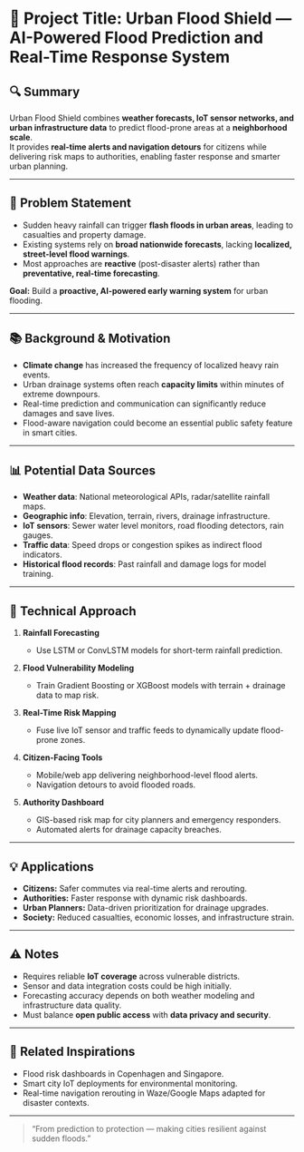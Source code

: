 # 🧠 Project Title: Urban Flood Shield — AI-Powered Flood Prediction and Real-Time Response System

## 🔍 Summary
Urban Flood Shield combines **weather forecasts, IoT sensor networks, and urban infrastructure data** to predict flood-prone areas at a **neighborhood scale**.  
It provides **real-time alerts and navigation detours** for citizens while delivering risk maps to authorities, enabling faster response and smarter urban planning.

---

## 🎯 Problem Statement
- Sudden heavy rainfall can trigger **flash floods in urban areas**, leading to casualties and property damage.  
- Existing systems rely on **broad nationwide forecasts**, lacking **localized, street-level flood warnings**.  
- Most approaches are **reactive** (post-disaster alerts) rather than **preventative, real-time forecasting**.  

**Goal:** Build a **proactive, AI-powered early warning system** for urban flooding.

---

## 📚 Background & Motivation
- **Climate change** has increased the frequency of localized heavy rain events.  
- Urban drainage systems often reach **capacity limits** within minutes of extreme downpours.  
- Real-time prediction and communication can significantly reduce damages and save lives.  
- Flood-aware navigation could become an essential public safety feature in smart cities.  

---

## 📊 Potential Data Sources
- **Weather data**: National meteorological APIs, radar/satellite rainfall maps.  
- **Geographic info**: Elevation, terrain, rivers, drainage infrastructure.  
- **IoT sensors**: Sewer water level monitors, road flooding detectors, rain gauges.  
- **Traffic data**: Speed drops or congestion spikes as indirect flood indicators.  
- **Historical flood records**: Past rainfall and damage logs for model training.  

---

## 🧪 Technical Approach
1. **Rainfall Forecasting**  
   - Use LSTM or ConvLSTM models for short-term rainfall prediction.  

2. **Flood Vulnerability Modeling**  
   - Train Gradient Boosting or XGBoost models with terrain + drainage data to map risk.  

3. **Real-Time Risk Mapping**  
   - Fuse live IoT sensor and traffic feeds to dynamically update flood-prone zones.  

4. **Citizen-Facing Tools**  
   - Mobile/web app delivering neighborhood-level flood alerts.  
   - Navigation detours to avoid flooded roads.  

5. **Authority Dashboard**  
   - GIS-based risk map for city planners and emergency responders.  
   - Automated alerts for drainage capacity breaches.  

---

## 💡 Applications
- **Citizens:** Safer commutes via real-time alerts and rerouting.  
- **Authorities:** Faster response with dynamic risk dashboards.  
- **Urban Planners:** Data-driven prioritization for drainage upgrades.  
- **Society:** Reduced casualties, economic losses, and infrastructure strain.  

---

## ⚠️ Notes
- Requires reliable **IoT coverage** across vulnerable districts.  
- Sensor and data integration costs could be high initially.  
- Forecasting accuracy depends on both weather modeling and infrastructure data quality.  
- Must balance **open public access** with **data privacy and security**.  

---

## 🔗 Related Inspirations
- Flood risk dashboards in Copenhagen and Singapore.  
- Smart city IoT deployments for environmental monitoring.  
- Real-time navigation rerouting in Waze/Google Maps adapted for disaster contexts.  

---

> “From prediction to protection — making cities resilient against sudden floods.”
